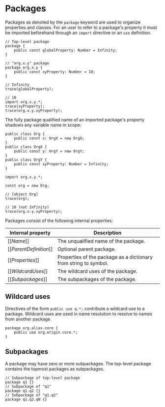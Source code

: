 # Packages

Packages as denoted by the `package` keyword are used to organize properties and classes. For an user to refer to a package's property it must be imported beforehand through an `import` directive or an `use` definition.

```
// Top-level package
package {
    public const globalProperty: Number = Infinity;
}

// "org.x.y" package
package org.x.y {
    public const xyProperty: Number = 10;
}

// Infinity
trace(globalProperty);

// 10
import org.x.y.*;
trace(xyProperty);
trace(org.x.y.xyProperty);
```

The fully package qualified name of an imported package's property shadows any variable name in scope:

```
public class Org {
    public const x: OrgX = new OrgX;
}
public class OrgX {
    public const y: OrgY = new OrgY;
}
public class OrgY {
    public const xyProperty: Number = Infinity;
}

import org.x.y.*;

const org = new Org;

// [object Org]
trace(org);

// 10 (not Infinity)
trace(org.x.y.xyProperty);
```

Packages consist of the following internal properties:

| Internal property | Description |
| ----------------- | ----------- |
| \[\[*Name*\]\] | The unqualified name of the package. |
| \[\[*ParentDefinition*\]\] | Optional parent package. |
| \[\[*Properties*\]\] | Properties of the package as a dictionary from string to symbol. |
| \[\[*WildcardUses*\]\] | The wildcard uses of the package. |
| \[\[*Subpackages*\]\] | The subpackages of the package. |

## Wildcard uses

Directives of the form `public use q.*;` contribute a wildcard use to a package. Wildcard uses are used in name resolution to resolve to names from another package.

```
package org.alias.core {
    public use org.origin.core.*;
}
```

## Subpackages

A package may have zero or more subpackages. The top-level package contains the topmost packages as subpackages.

```
// Subpackage of top-level package
package q1 {}
// Subpackage of "q1"
package q1.q2 {}
// Subpackage of "q1.q2"
package q1.q2.qN {}
```